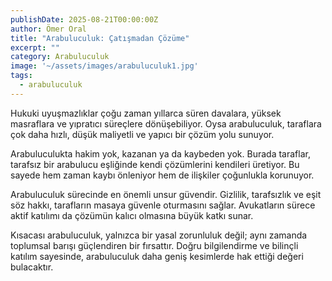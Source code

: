 ```yaml
---
publishDate: 2025-08-21T00:00:00Z
author: Ömer Oral
title: "Arabuluculuk: Çatışmadan Çözüme"
excerpt: ""
category: Arabuluculuk
image: '~/assets/images/arabuluculuk1.jpg'
tags:
  - arabuluculuk
---
```


Hukuki uyuşmazlıklar çoğu zaman yıllarca süren davalara, yüksek masraflara ve yıpratıcı süreçlere dönüşebiliyor. Oysa arabuluculuk, taraflara çok daha hızlı, düşük maliyetli ve yapıcı bir çözüm yolu sunuyor.

Arabuluculukta hakim yok, kazanan ya da kaybeden yok. Burada taraflar, tarafsız bir arabulucu eşliğinde kendi çözümlerini kendileri üretiyor. Bu sayede hem zaman kaybı önleniyor hem de ilişkiler çoğunlukla korunuyor.

Arabuluculuk sürecinde en önemli unsur güvendir. Gizlilik, tarafsızlık ve eşit söz hakkı, tarafların masaya güvenle oturmasını sağlar. Avukatların sürece aktif katılımı da çözümün kalıcı olmasına büyük katkı sunar.

Kısacası arabuluculuk, yalnızca bir yasal zorunluluk değil; aynı zamanda toplumsal barışı güçlendiren bir fırsattır. Doğru bilgilendirme ve bilinçli katılım sayesinde, arabuluculuk daha geniş kesimlerde hak ettiği değeri bulacaktır.
